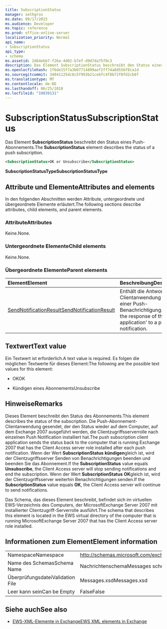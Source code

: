 ```yaml
---
title: SubscriptionStatus
manager: sethgros
ms.date: 09/17/2015
ms.audience: Developer
ms.topic: reference
ms.prod: office-online-server
localization_priority: Normal
api_name:
- SubscriptionStatus
api_type:
- schema
ms.assetid: 2d64ebb7-f26a-4d02-b7ef-d9d7da75f0c3
description: Das Element SubscriptionStatus beschreibt den Status eines Push-Abonnements.
ms.openlocfilehash: 1f6de15f7a3b07714899aef2ff74a8d556f8ca1d
ms.sourcegitcommit: 34041125dc8c5f993b21cebfc4f8b72f0fd2cb6f
ms.translationtype: MT
ms.contentlocale: de-DE
ms.lasthandoff: 06/25/2018
ms.locfileid: "19839131"
---
```

# <a name="subscriptionstatus"></a><span data-ttu-id="93fd0-103">SubscriptionStatus</span><span class="sxs-lookup"><span data-stu-id="93fd0-103">SubscriptionStatus</span></span>

<span data-ttu-id="93fd0-104">Das Element **SubscriptionStatus** beschreibt den Status eines Push-Abonnements.</span><span class="sxs-lookup"><span data-stu-id="93fd0-104">The **SubscriptionStatus** element describes the status of a push subscription.</span></span> 
  
```xml
<SubscriptionStatus>OK or Unsubscribe</SubscriptionStatus>
```

 <span data-ttu-id="93fd0-105">**SubscriptionStatusType**</span><span class="sxs-lookup"><span data-stu-id="93fd0-105">**SubscriptionStatusType**</span></span>
## <a name="attributes-and-elements"></a><span data-ttu-id="93fd0-106">Attribute und Elemente</span><span class="sxs-lookup"><span data-stu-id="93fd0-106">Attributes and elements</span></span>

<span data-ttu-id="93fd0-107">In den folgenden Abschnitten werden Attribute, untergeordnete und übergeordnete Elemente erläutert.</span><span class="sxs-lookup"><span data-stu-id="93fd0-107">The following sections describe attributes, child elements, and parent elements.</span></span>
  
### <a name="attributes"></a><span data-ttu-id="93fd0-108">Attribute</span><span class="sxs-lookup"><span data-stu-id="93fd0-108">Attributes</span></span>

<span data-ttu-id="93fd0-109">Keine.</span><span class="sxs-lookup"><span data-stu-id="93fd0-109">None.</span></span>
  
### <a name="child-elements"></a><span data-ttu-id="93fd0-110">Untergeordnete Elemente</span><span class="sxs-lookup"><span data-stu-id="93fd0-110">Child elements</span></span>

<span data-ttu-id="93fd0-111">Keine.</span><span class="sxs-lookup"><span data-stu-id="93fd0-111">None.</span></span>
  
### <a name="parent-elements"></a><span data-ttu-id="93fd0-112">Übergeordnete Elemente</span><span class="sxs-lookup"><span data-stu-id="93fd0-112">Parent elements</span></span>

|<span data-ttu-id="93fd0-113">**Element**</span><span class="sxs-lookup"><span data-stu-id="93fd0-113">**Element**</span></span>|<span data-ttu-id="93fd0-114">**Beschreibung**</span><span class="sxs-lookup"><span data-stu-id="93fd0-114">**Description**</span></span>|
|:-----|:-----|
|[<span data-ttu-id="93fd0-115">SendNotificationResult</span><span class="sxs-lookup"><span data-stu-id="93fd0-115">SendNotificationResult</span></span>](sendnotificationresult.md) <br/> |<span data-ttu-id="93fd0-116">Enthält die Antwort der Clientanwendung ' auf einer Push-Benachrichtigung.</span><span class="sxs-lookup"><span data-stu-id="93fd0-116">Contains the response of the client application' to a push notification.</span></span>  <br/> |
   
## <a name="text-value"></a><span data-ttu-id="93fd0-117">Textwert</span><span class="sxs-lookup"><span data-stu-id="93fd0-117">Text value</span></span>

<span data-ttu-id="93fd0-118">Ein Textwert ist erforderlich.</span><span class="sxs-lookup"><span data-stu-id="93fd0-118">A text value is required.</span></span> <span data-ttu-id="93fd0-119">Es folgen die möglichen Textwerte für dieses Element:</span><span class="sxs-lookup"><span data-stu-id="93fd0-119">The following are the possible text values for this element:</span></span>
  
- <span data-ttu-id="93fd0-120">OK</span><span class="sxs-lookup"><span data-stu-id="93fd0-120">OK</span></span>
    
- <span data-ttu-id="93fd0-121">Kündigen eines Abonnements</span><span class="sxs-lookup"><span data-stu-id="93fd0-121">Unsubscribe</span></span>
    
## <a name="remarks"></a><span data-ttu-id="93fd0-122">Hinweise</span><span class="sxs-lookup"><span data-stu-id="93fd0-122">Remarks</span></span>

<span data-ttu-id="93fd0-123">Dieses Element beschreibt den Status des Abonnements.</span><span class="sxs-lookup"><span data-stu-id="93fd0-123">This element describes the status of the subscription.</span></span> <span data-ttu-id="93fd0-124">Die Push-Abonnement-Clientanwendung gesendet, der den Status wieder auf dem Computer, auf dem Exchange 2007 ausgeführt werden, die Clientzugriffsserverrolle nach einzelnen Push Notification installiert hat.</span><span class="sxs-lookup"><span data-stu-id="93fd0-124">The push subscription client application sends the status back to the computer that is running Exchange 2007 that has the Client Access server role installed after each push notification.</span></span> <span data-ttu-id="93fd0-125">Wenn der Wert **SubscriptionStatus** **kündigen**gleich ist, wird der Clientzugriffsserver Senden von Benachrichtigungen beenden und beenden Sie das Abonnement.</span><span class="sxs-lookup"><span data-stu-id="93fd0-125">If the **SubscriptionStatus** value equals **Unsubscribe**, the Client Access server will stop sending notifications and end the subscription.</span></span> <span data-ttu-id="93fd0-126">Wenn der Wert **SubscriptionStatus** **OK**gleich ist, wird der Clientzugriffsserver weiterhin Benachrichtigungen senden.</span><span class="sxs-lookup"><span data-stu-id="93fd0-126">If the **SubscriptionStatus** value equals **OK**, the Client Access server will continue to send notifications.</span></span>
  
<span data-ttu-id="93fd0-127">Das Schema, das dieses Element beschreibt, befindet sich im virtuellen EWS-Verzeichnis des Computers, der MicrosoftExchange Server 2007 mit installierter Clientzugriff-Serverrolle ausführt.</span><span class="sxs-lookup"><span data-stu-id="93fd0-127">The schema that describes this element is located in the EWS virtual directory of the computer that is running MicrosoftExchange Server 2007 that has the Client Access server role installed.</span></span>
  
## <a name="element-information"></a><span data-ttu-id="93fd0-128">Informationen zum Element</span><span class="sxs-lookup"><span data-stu-id="93fd0-128">Element information</span></span>

|||
|:-----|:-----|
|<span data-ttu-id="93fd0-129">Namespace</span><span class="sxs-lookup"><span data-stu-id="93fd0-129">Namespace</span></span>  <br/> |http://schemas.microsoft.com/exchange/services/2006/messages  <br/> |
|<span data-ttu-id="93fd0-130">Name des Schemas</span><span class="sxs-lookup"><span data-stu-id="93fd0-130">Schema Name</span></span>  <br/> |<span data-ttu-id="93fd0-131">Nachrichtenschema</span><span class="sxs-lookup"><span data-stu-id="93fd0-131">Messages schema</span></span>  <br/> |
|<span data-ttu-id="93fd0-132">Überprüfungsdatei</span><span class="sxs-lookup"><span data-stu-id="93fd0-132">Validation File</span></span>  <br/> |<span data-ttu-id="93fd0-133">Messages.xsd</span><span class="sxs-lookup"><span data-stu-id="93fd0-133">Messages.xsd</span></span>  <br/> |
|<span data-ttu-id="93fd0-134">Leer kann sein</span><span class="sxs-lookup"><span data-stu-id="93fd0-134">Can be Empty</span></span>  <br/> |<span data-ttu-id="93fd0-135">False</span><span class="sxs-lookup"><span data-stu-id="93fd0-135">False</span></span>  <br/> |
   
## <a name="see-also"></a><span data-ttu-id="93fd0-136">Siehe auch</span><span class="sxs-lookup"><span data-stu-id="93fd0-136">See also</span></span>



- [<span data-ttu-id="93fd0-137">EWS-XML-Elemente in Exchange</span><span class="sxs-lookup"><span data-stu-id="93fd0-137">EWS XML elements in Exchange</span></span>](ews-xml-elements-in-exchange.md)

